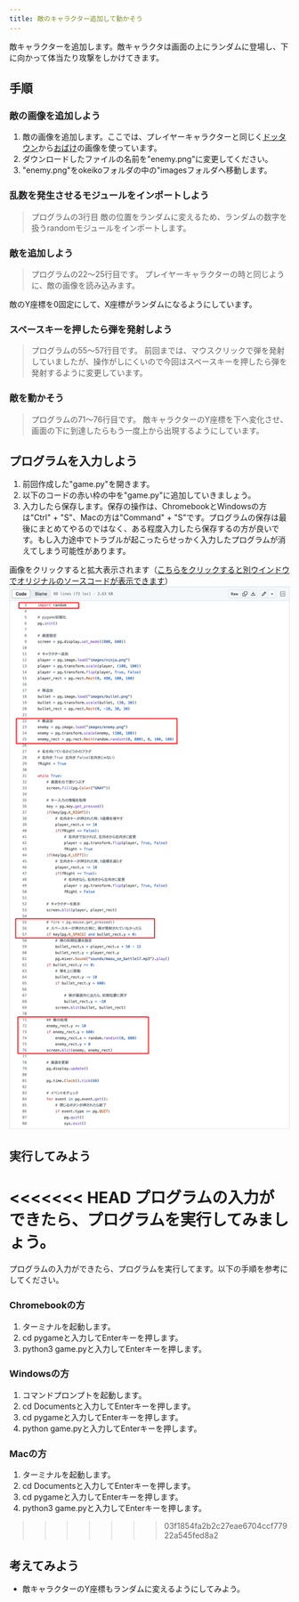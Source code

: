 ```yaml
---
title: 敵のキャラクター追加して動かそう
---
```

敵キャラクターを追加します。敵キャラクタは画面の上にランダムに登場し、下に向かって体当たり攻撃をしかけてきます。

## 手順
### 敵の画像を追加しよう
1. 敵の画像を追加します。ここでは、プレイヤーキャラクターと同じく[ドッタウン](https://dotown.maeda-design-room.net/)から[おばけ](https://dotown.maeda-design-room.net/1704/)の画像を使っています。
2. ダウンロードしたファイルの名前を"enemy.png"に変更してください。
3. "enemy.png"をokeikoフォルダの中の"imagesフォルダへ移動します。

### 乱数を発生させるモジュールをインポートしよう
> プログラムの3行目
敵の位置をランダムに変えるため、ランダムの数字を扱うrandomモジュールをインポートします。

### 敵を追加しよう
> プログラムの22〜25行目です。
プレイヤーキャラクターの時と同じように、敵の画像を読み込みます。

敵のY座標を0固定にして、X座標がランダムになるようにしています。

### スペースキーを押したら弾を発射しよう
> プログラムの55〜57行目です。
前回までは、マウスクリックで弾を発射していましたが、操作がしにくいので今回はスペースキーを押したら弾を発射するように変更しています。

### 敵を動かそう
> プログラムの71〜76行目です。
敵キャラクターのY座標を下へ変化させ、画面の下に到達したらもう一度上から出現するようにしています。

## プログラムを入力しよう
1. 前回作成した"game.py"を開きます。
1. 以下のコードの赤い枠の中を"game.py"に追加していきましょう。
1. 入力したら保存します。保存の操作は、ChromebookとWindowsの方は"Ctrl" + "S"、Macの方は"Command" + "S"です。プログラムの保存は最後にまとめてやるのではなく、ある程度入力したら保存するの方が良いです。もし入力途中でトラブルが起こったらせっかく入力したプログラムが消えてしまう可能性があります。

画像をクリックすると拡大表示されます（[こちらをクリックすると別ウインドウでオリジナルのソースコードが表示できます](https://github.com/kwaka1208/resources/blob/main/pygame/game06.py)）
[![](https://raw.githubusercontent.com/kwaka1208/resources/main/pygame/game06.png)](https://raw.githubusercontent.com/kwaka1208/resources/main/pygame/game06.png)

## 実行してみよう
<<<<<<< HEAD
プログラムの入力ができたら、プログラムを実行してみましょう。
=======
プログラムの入力ができたら、プログラムを実行してます。以下の手順を参考にしてください。

### Chromebookの方
1. ターミナルを起動します。
1. cd pygameと入力してEnterキーを押します。
1. python3 game.pyと入力してEnterキーを押します。

### Windowsの方
1. コマンドプロンプトを起動します。
1. cd Documentsと入力してEnterキーを押します。
1. cd pygameと入力してEnterキーを押します。
1. python game.pyと入力してEnterキーを押します。

### Macの方
1. ターミナルを起動します。
1. cd Documentsと入力してEnterキーを押します。
1. cd pygameと入力してEnterキーを押します。
1. python3 game.pyと入力してEnterキーを押します。
>>>>>>> 03f1854fa2b2c27eae6704ccf77922a545fed8a2

## 考えてみよう
- 敵キャラクターのY座標もランダムに変えるようにしてみよう。


